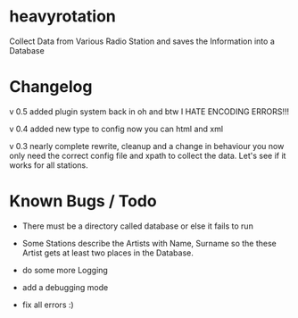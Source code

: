 heavyrotation
=============

Collect Data from Various Radio Station and saves the Information 
into a Database


Changelog
=============
v 0.5
added plugin system back in
oh and btw 
I HATE ENCODING ERRORS!!!


v 0.4
added new type to config
now you can html and xml

v 0.3 
nearly complete rewrite, cleanup and a change in behaviour
you now only need the correct config file and xpath to collect the 
data. 
Let's see if it works for all stations.


Known Bugs / Todo
=============
- There must be a directory called database or else it fails to run

- Some Stations describe the Artists with Name, Surname so the 
these Artist gets at least two places in the Database.

- do some more Logging

- add a debugging mode 

- fix all errors :)





